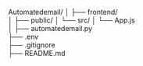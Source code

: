 Automatedemail/
│
├── frontend/                 
│   ├── public/
│   └── src/
│       └── App.js            
│
├── automatedemail.py        
├── .env                     
├── .gitignore                
├── README.md       
